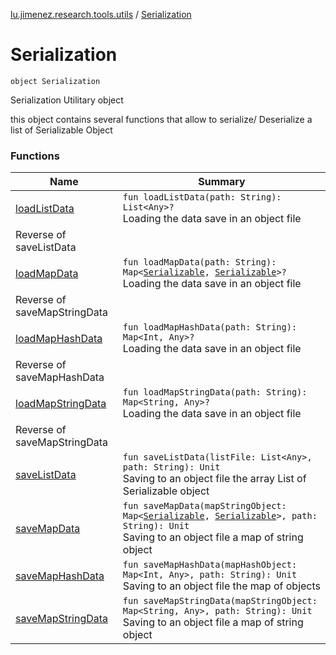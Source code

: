 [lu.jimenez.research.tools.utils](../index.md) / [Serialization](.)

# Serialization

`object Serialization`

Serialization Utilitary object

this object contains several functions that allow to serialize/ Deserialize a list of Serializable Object

### Functions

| Name | Summary |
|---|---|
| [loadListData](load-list-data.md) | `fun loadListData(path: String): List<Any>?`<br>Loading the data save in an object file
Reverse of saveListData |
| [loadMapData](load-map-data.md) | `fun loadMapData(path: String): Map<`[`Serializable`](http://docs.oracle.com/javase/6/docs/api/java/io/Serializable.html)`, `[`Serializable`](http://docs.oracle.com/javase/6/docs/api/java/io/Serializable.html)`>?`<br>Loading the data save in an object file
Reverse of saveMapStringData |
| [loadMapHashData](load-map-hash-data.md) | `fun loadMapHashData(path: String): Map<Int, Any>?`<br>Loading the data save in an object file
Reverse of saveMapHashData |
| [loadMapStringData](load-map-string-data.md) | `fun loadMapStringData(path: String): Map<String, Any>?`<br>Loading the data save in an object file
Reverse of saveMapStringData |
| [saveListData](save-list-data.md) | `fun saveListData(listFile: List<Any>, path: String): Unit`<br>Saving to an object file the array List of Serializable object |
| [saveMapData](save-map-data.md) | `fun saveMapData(mapStringObject: Map<`[`Serializable`](http://docs.oracle.com/javase/6/docs/api/java/io/Serializable.html)`, `[`Serializable`](http://docs.oracle.com/javase/6/docs/api/java/io/Serializable.html)`>, path: String): Unit`<br>Saving to an object file a map of string object |
| [saveMapHashData](save-map-hash-data.md) | `fun saveMapHashData(mapHashObject: Map<Int, Any>, path: String): Unit`<br>Saving to an object file the map of objects |
| [saveMapStringData](save-map-string-data.md) | `fun saveMapStringData(mapStringObject: Map<String, Any>, path: String): Unit`<br>Saving to an object file a map of string object |
